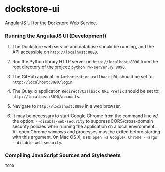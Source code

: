 # dockstore-ui
AngularJS UI for the Dockstore Web Service.

### Running the AngularJS UI (Development)

1. The Dockstore web service and database should be running, and the API accessible on `http://localhost:8080`.

2. Run the Python library HTTP server on `http://localhost:8090` from the root directory of the project: `python rw-server.py 8090`.

3. The GitHub application `Authorization callback URL` should be set to: `http://localhost:8090/login`.

4. The Quay.io application `Redirect/Callback URL Prefix` should be set to: `http://localhost:8090/accounts`.

5. Navigate to `http://localhost:8090` in a web browser.

6. It may be necessary to start Google Chrome from the command line w/ the option: `--disable-web-security` to suppress CORS/cross-domain security policies when running the application on a local environment. All open Chrome windows and processes must be exited before starting with this argument. On Mac OS X, use: `open -a Google\ Chrome --args --disable-web-security`.

### Compiling JavaScript Sources and Stylesheets
`TODO`
